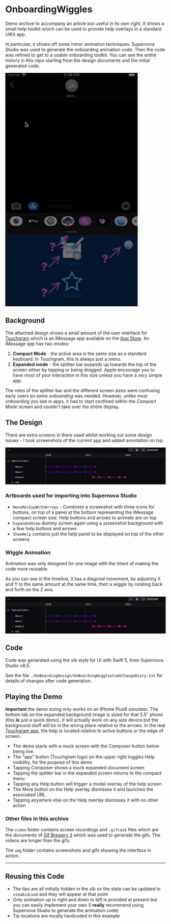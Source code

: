 # OnboardingWiggles

Demo archive to accompany an article but useful in its own right. It shows a small help toolkit which can be used to provide help overlays in a standard UIKit app. 

In particular, it shows off some minor animation techniques. Supernova Studio was used to generate the onboarding animation code. Then the code was refined to get to a usable onboarding toolkit. You can see the entire history in this repo starting from the design documents and the initial generated code.

![demo](./img/OnboardingDesign_demo_animation.gif)

## Background
The attached design shows a small amount of the user interface for [Touchgram][TG] which is an iMessage app available on the [App Store][AS]. An iMessage app has two modes:

1. **Compact Mode** - the active area is the same size as a standard keyboard. In Touchgram, this is always just a menu.
2. **Expanded mode** - the splitter bar expands up towards the top of the screen either by tapping or being dragged. Apple encourage you to have most of your interaction in this size unless you have a very simple app.

The roles of the splitter bar and the different screen sizes were confusing early users so some _onboarding_ was needed. However, unlike most onboarding you see in apps, it had to start confined within the _Compact Mode_ screen and couldn't take over the entire display.

## The Design
There are extra screens in there used whilst working out some design issues - I took screenshots of the current app and added annotation on top.

![timeline](./img/OnboardingWigglesDemo_AnimationTimeline.png)

### Artboards used for importing into Supernova Studio

- `MenuMockupWithArrows` - Combines a screenshot with three icons for buttons, on top of a panel at the bottom representing the iMessage compact screen size. Help buttons and arrows to animate are on top
- `ExpandedView` dummy screen again using a screenshot background with a few help buttons and arrows
- `ShowHelp` contains just the help panel to be displayed on top of the other screens

### Wiggle Animation
Animation was only designed for one image with the intent of making the code more reusable.

As you can see in the timeline, it has a diagonal movement, by adjusting X and Y to the same amount at the same time, then a _wiggle_ by rotating back and forth on the Z axis.

![timeline](./img/OnboardingWigglesDemo_AnimationTimeline.png)

## Code

Code was generated using the xib style for UI with Swift 5, from Supernova Studio v8.5.

See the file `./OnBoardingDesign/OnBoardingWigglesCodeChangeDiary.txt` for details of changes after code generation.

## Playing the Demo

**Important** the demo sizing only works on an iPhone Plus8 simulator. The bottom tab on the expanded background image is sized for that 5.5" phone (this **is** just a quick demo). It will actually work on any size device but the background stuff will be in the wrong place relative to the arrows. In the real [Touchgram app][TG], the help is located relative to active buttons or the edge of screen. 

- The demo starts with a mock screen with the Composer button below being live. 
- The "app" button (Touchgram logo) on the upper right toggles Help visibility, for the purpose of this demo
- Tapping Composer shows a mock expanded _document_ screen
- Tapping the splitter bar in the expanded screen returns to the compact menu
- Tapping any Help button will trigger a modal overlay of the help screen
- The More button on the Help overlay dismisses it and launches the associated URL
- Tapping anywhere else on the Help overlay dismisses it with no other action

### Other files in this archive
The `video` folder contains screen recordings and `.gifcask` files which are the documents of [Gif Brewery 3][GB] which was used to generate the gifs. The videos are longer than the gifs.

The `img` folder contains screenshots and gifs showing the interface in action.

-------
## Reusing this Code

- The tips are all initially hidden in the xib so the state can be updated in `viewDidLoad` and they will appear at that point
- Only animation up to right and down to left is provided at present but you can easily implement your own (I **really** recommend using Supernova Studio to generate the animation code)
- Tip locations are mostly hardcoded in this example


[AS]: https://apps.apple.com/us/app/touchgram-for-imessage/id1447336478#?platform=messages
[TG]: https://www.touchgram.com/
[GB]: https://gfycat.com/gifbrewery